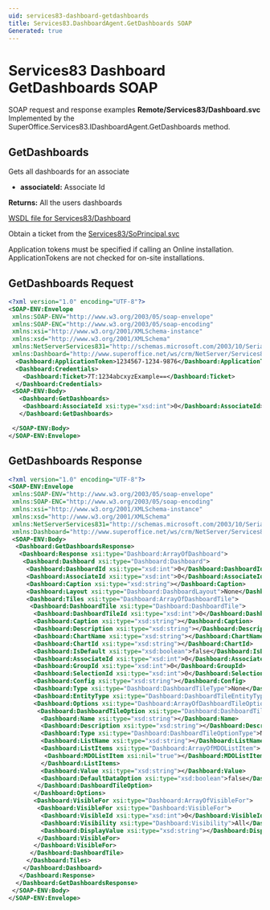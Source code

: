 ```yaml
---
uid: services83-dashboard-getdashboards
title: Services83.DashboardAgent.GetDashboards SOAP
Generated: true
---
```


# Services83 Dashboard GetDashboards SOAP

SOAP request and response examples **Remote/Services83/Dashboard.svc**
Implemented by the <see cref="M:SuperOffice.Services83.IDashboardAgent.GetDashboards">SuperOffice.Services83.IDashboardAgent.GetDashboards</see> method.

## GetDashboards

Gets all dashboards for an associate

* **associateId:** Associate Id

**Returns:** All the users dashboards


[WSDL file for Services83/Dashboard](../Services83-Dashboard.md)

Obtain a ticket from the [Services83/SoPrincipal.svc](../SoPrincipal/SoPrincipal.md)

Application tokens must be specified if calling an Online installation. ApplicationTokens are not checked for on-site installations.

## GetDashboards Request

```xml
<?xml version="1.0" encoding="UTF-8"?>
<SOAP-ENV:Envelope
 xmlns:SOAP-ENV="http://www.w3.org/2003/05/soap-envelope"
 xmlns:SOAP-ENC="http://www.w3.org/2003/05/soap-encoding"
 xmlns:xsi="http://www.w3.org/2001/XMLSchema-instance"
 xmlns:xsd="http://www.w3.org/2001/XMLSchema"
 xmlns:NetServerServices831="http://schemas.microsoft.com/2003/10/Serialization/"
 xmlns:Dashboard="http://www.superoffice.net/ws/crm/NetServer/Services83">
  <Dashboard:ApplicationToken>1234567-1234-9876</Dashboard:ApplicationToken>
  <Dashboard:Credentials>
    <Dashboard:Ticket>7T:1234abcxyzExample==</Dashboard:Ticket>
  </Dashboard:Credentials>
 <SOAP-ENV:Body>
   <Dashboard:GetDashboards>
    <Dashboard:AssociateId xsi:type="xsd:int">0</Dashboard:AssociateId>
   </Dashboard:GetDashboards>

 </SOAP-ENV:Body>
</SOAP-ENV:Envelope>

```


## GetDashboards Response

```xml
<?xml version="1.0" encoding="UTF-8"?>
<SOAP-ENV:Envelope
 xmlns:SOAP-ENV="http://www.w3.org/2003/05/soap-envelope"
 xmlns:SOAP-ENC="http://www.w3.org/2003/05/soap-encoding"
 xmlns:xsi="http://www.w3.org/2001/XMLSchema-instance"
 xmlns:xsd="http://www.w3.org/2001/XMLSchema"
 xmlns:NetServerServices831="http://schemas.microsoft.com/2003/10/Serialization/"
 xmlns:Dashboard="http://www.superoffice.net/ws/crm/NetServer/Services83">
 <SOAP-ENV:Body>
  <Dashboard:GetDashboardsResponse>
   <Dashboard:Response xsi:type="Dashboard:ArrayOfDashboard">
    <Dashboard:Dashboard xsi:type="Dashboard:Dashboard">
     <Dashboard:DashboardId xsi:type="xsd:int">0</Dashboard:DashboardId>
     <Dashboard:AssociateId xsi:type="xsd:int">0</Dashboard:AssociateId>
     <Dashboard:Caption xsi:type="xsd:string"></Dashboard:Caption>
     <Dashboard:Layout xsi:type="Dashboard:DashboardLayout">None</Dashboard:Layout>
     <Dashboard:Tiles xsi:type="Dashboard:ArrayOfDashboardTile">
      <Dashboard:DashboardTile xsi:type="Dashboard:DashboardTile">
       <Dashboard:DashboardTileId xsi:type="xsd:int">0</Dashboard:DashboardTileId>
       <Dashboard:Caption xsi:type="xsd:string"></Dashboard:Caption>
       <Dashboard:Description xsi:type="xsd:string"></Dashboard:Description>
       <Dashboard:ChartName xsi:type="xsd:string"></Dashboard:ChartName>
       <Dashboard:ChartId xsi:type="xsd:string"></Dashboard:ChartId>
       <Dashboard:IsDefault xsi:type="xsd:boolean">false</Dashboard:IsDefault>
       <Dashboard:AssociateId xsi:type="xsd:int">0</Dashboard:AssociateId>
       <Dashboard:GroupId xsi:type="xsd:int">0</Dashboard:GroupId>
       <Dashboard:SelectionId xsi:type="xsd:int">0</Dashboard:SelectionId>
       <Dashboard:Config xsi:type="xsd:string"></Dashboard:Config>
       <Dashboard:Type xsi:type="Dashboard:DashboardTileType">None</Dashboard:Type>
       <Dashboard:EntityType xsi:type="Dashboard:DashboardTileEntityType">None</Dashboard:EntityType>
       <Dashboard:Options xsi:type="Dashboard:ArrayOfDashboardTileOption">
        <Dashboard:DashboardTileOption xsi:type="Dashboard:DashboardTileOption">
         <Dashboard:Name xsi:type="xsd:string"></Dashboard:Name>
         <Dashboard:Description xsi:type="xsd:string"></Dashboard:Description>
         <Dashboard:Type xsi:type="Dashboard:DashboardTileOptionType">None</Dashboard:Type>
         <Dashboard:ListName xsi:type="xsd:string"></Dashboard:ListName>
         <Dashboard:ListItems xsi:type="Dashboard:ArrayOfMDOListItem">
          <Dashboard:MDOListItem xsi:nil="true"></Dashboard:MDOListItem>
         </Dashboard:ListItems>
         <Dashboard:Value xsi:type="xsd:string"></Dashboard:Value>
         <Dashboard:DefaultDataOption xsi:type="xsd:boolean">false</Dashboard:DefaultDataOption>
        </Dashboard:DashboardTileOption>
       </Dashboard:Options>
       <Dashboard:VisibleFor xsi:type="Dashboard:ArrayOfVisibleFor">
        <Dashboard:VisibleFor xsi:type="Dashboard:VisibleFor">
         <Dashboard:VisibleId xsi:type="xsd:int">0</Dashboard:VisibleId>
         <Dashboard:Visibility xsi:type="Dashboard:Visibility">All</Dashboard:Visibility>
         <Dashboard:DisplayValue xsi:type="xsd:string"></Dashboard:DisplayValue>
        </Dashboard:VisibleFor>
       </Dashboard:VisibleFor>
      </Dashboard:DashboardTile>
     </Dashboard:Tiles>
    </Dashboard:Dashboard>
   </Dashboard:Response>
  </Dashboard:GetDashboardsResponse>
 </SOAP-ENV:Body>
</SOAP-ENV:Envelope>

```

